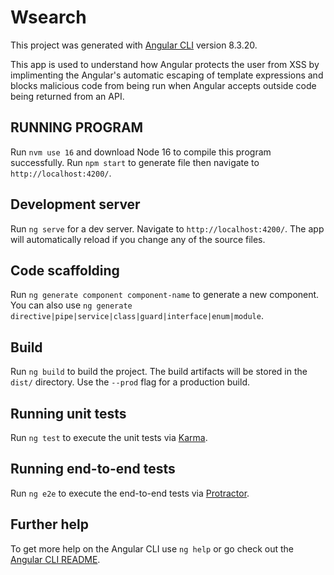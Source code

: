 # Wsearch

This project was generated with [Angular CLI](https://github.com/angular/angular-cli) version 8.3.20.

This app is used to understand how Angular protects the user from XSS by implimenting the Angular's automatic escaping of template expressions and blocks malicious code from being run when Angular accepts outside code being returned from an API.

## RUNNING PROGRAM

Run `nvm use 16` and download Node 16 to compile this program successfully.
Run  `npm start` to generate file then navigate to `http://localhost:4200/`.

## Development server

Run `ng serve` for a dev server. Navigate to `http://localhost:4200/`. The app will automatically reload if you change any of the source files.

## Code scaffolding

Run `ng generate component component-name` to generate a new component. You can also use `ng generate directive|pipe|service|class|guard|interface|enum|module`.

## Build

Run `ng build` to build the project. The build artifacts will be stored in the `dist/` directory. Use the `--prod` flag for a production build.

## Running unit tests

Run `ng test` to execute the unit tests via [Karma](https://karma-runner.github.io).

## Running end-to-end tests

Run `ng e2e` to execute the end-to-end tests via [Protractor](http://www.protractortest.org/).

## Further help

To get more help on the Angular CLI use `ng help` or go check out the [Angular CLI README](https://github.com/angular/angular-cli/blob/master/README.md).
